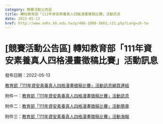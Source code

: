 ```yaml
---
category: 競賽活動公告區
title: 轉知教育部「111年資安素養真人四格漫畫徵稿比賽」活動訊息
date: 2022-05-13
href: http://www.smhs.kh.edu.tw/p/406-1000-3663,r21.php?Lang=zh-tw
---
```


# [競賽活動公告區] 轉知教育部「111年資安素養真人四格漫畫徵稿比賽」活動訊息

發布日期：2022-05-13

[教育部「111年資安素養真人四格漫畫徵稿比賽」活動訊息網頁連結](https://isafe.moe.edu.tw/article/2562)

附件一：[教育部「111年資安素養真人四格漫畫徵稿比賽」活動訊息](/var/file/0/1000/img/17/154719802.pdf)

附件二：[教育部「111年資安素養真人四格漫畫徵稿比賽」活動簡章](/var/file/0/1000/img/17/161186483.pdf)

附件三：[教育部「111年資安素養真人四格漫畫徵稿比賽」活動海報](/var/file/0/1000/img/17/381632161.pdf)

